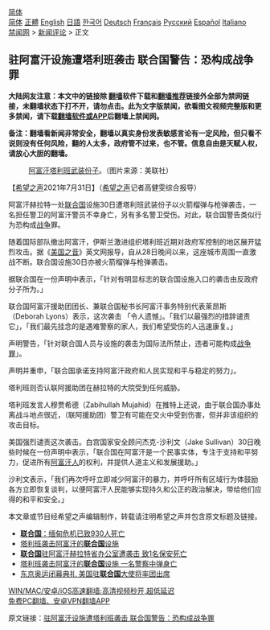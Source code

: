  <!-- 面包屑导航 --> <div class="breadcrumb"><!-- GTranslate: https://gtranslate.io/ -->  <div class="switcher notranslate">  <div class="selected">  <a href="#" onclick="return false;"> 简体</a>  </div>  <div class="option">  <a href="https://www.bannedbook.org" onclick="doGTranslate('zh-CN|zh-CN');jQuery('div.switcher div.selected a').html(jQuery(this).html());return false;" title="简体中文" class="nturl selected"> 简体</a>  <a href="https://www.bannedbook.org/zh-tw/" onclick="doGTranslate('zh-CN|zh-TW');jQuery('div.switcher div.selected a').html(jQuery(this).html());return false;" title="繁體中文" class="nturl"> 正體</a>  <a href="https://www.bannedbook.org/en/" onclick="doGTranslate('zh-CN|en');jQuery('div.switcher div.selected a').html(jQuery(this).html());return false;" title="English" class="nturl"> English</a>  <a href="https://www.bannedbook.org/ja/" onclick="doGTranslate('zh-CN|ja');jQuery('div.switcher div.selected a').html(jQuery(this).html());return false;" title="日本語" class="nturl"> 日語</a>  <a href="https://www.bannedbook.org/ko/" onclick="doGTranslate('zh-CN|ko');jQuery('div.switcher div.selected a').html(jQuery(this).html());return false;" title="한국어" class="nturl"> 한국어</a>  <a href="https://www.bannedbook.org/de/" onclick="doGTranslate('zh-CN|de');jQuery('div.switcher div.selected a').html(jQuery(this).html());return false;" title="Deutsch" class="nturl"> Deutsch</a>  <a href="https://www.bannedbook.org/fr/" onclick="doGTranslate('zh-CN|fr');jQuery('div.switcher div.selected a').html(jQuery(this).html());return false;" title="Français" class="nturl"> Français</a>  <a href="https://www.bannedbook.org/ru/" onclick="doGTranslate('zh-CN|ru');jQuery('div.switcher div.selected a').html(jQuery(this).html());return false;" title="Русский" class="nturl"> Русский</a>  <a href="https://www.bannedbook.org/es/" onclick="doGTranslate('zh-CN|es');jQuery('div.switcher div.selected a').html(jQuery(this).html());return false;" title="Español" class="nturl"> Español</a>  <a href="https://www.bannedbook.org/it/" onclick="doGTranslate('zh-CN|it');jQuery('div.switcher div.selected a').html(jQuery(this).html());return false;" title="Italiano" class="nturl"> Italiano</a>  </div>  </div>      <div class='breadcrumb-sub'><!-- Breadcrumb NavXT 6.3.0 --> <a href="https://www.bannedbook.org/" class="home">禁闻网</a> &gt; <a href="https://www.bannedbook.org/bnews/comments/" class="category">新闻评论</a> &gt; 正文</div></div><h2>驻阿富汗设施遭塔利班袭击 联合国警告：恐构成战争罪</h2> <p class="notice"><b>大陆网友注意：本文中的链接除 <a href="https://github.com/bannedbook/fanqiang" >翻墙</a>软件下载和<a href="https://github.com/killgcd/justmysocks/blob/master/README.md">翻墙推荐</a>链接外全部为禁网链接，未翻墙状态下打不开，请勿点击。此为文字版禁闻，欲看图文视频完整版和更多禁闻，请下载<a href="https://github.com/bannedbook/fanqiang">翻墙软件或APP</a>后翻墙上禁闻网。</p><p>备注：翻墙看新闻非常安全，翻墙以真实身份发表敏感言论有一定风险，但只看不说则没有任何风险，翻的人太多，政府管不过来，也不管。信息自由是天赋人权，请放心大胆的翻墙。</b></p>  <div class="entry"> <figure><figcaption><a href="https://www.bannedbook.org/bnews/tag/%e9%98%bf%e5%af%8c%e6%b1%97/" class="st_tag internal_tag" rel="tag" title="标签 阿富汗 下的日志">阿富汗</a><a href="https://www.bannedbook.org/bnews/tag/%e5%a1%94%e5%88%a9%e7%8f%ad/" class="st_tag internal_tag" rel="tag" title="标签 塔利班 下的日志">塔利班</a><a href="https://www.bannedbook.org/bnews/tag/%E6%AD%A6%E8%A3%85%E4%BB%BD%E5%AD%90/" class="st_tag internal_tag" rel="tag" title="标签 武装份子 下的日志">武装份子</a>。（图片来源：美联社）</figcaption></figure> <p>【<span class='wp_keywordlink_affiliate'><a href="https://www.soundofhope.org" title="希望之声" target="_blank">希望之声</a></span>2021年7月31日】（<a href="https://www.bannedbook.org/bnews/tag/%e5%b8%8c%e6%9c%9b%e4%b9%8b%e5%a3%b0/" class="st_tag internal_tag" rel="tag" title="标签 希望之声 下的日志">希望之声</a>记者高健雯综合报导）</p> <p>阿富汗赫拉特一处<a href="https://www.bannedbook.org/bnews/tag/%e8%81%94%e5%90%88%e5%9b%bd/" class="st_tag internal_tag" rel="tag" title="标签 联合国 下的日志">联合国</a>设施30日遭塔利班武装份子以火箭榴弹与枪弹袭击，一名担任警卫的阿富汗警员不幸身亡，另有多名警卫受伤。对此，联合国警告类似行为恐构成<a href="https://www.bannedbook.org/bnews/tag/%E6%88%98%E4%BA%89/" class="st_tag internal_tag" rel="tag" title="标签 战争 下的日志">战争</a>罪。</p> <p>随着国际部队撤出阿富汗，伊斯兰激进组织塔利班近期对政府军控制的地区展开猛烈攻击。据《<a href="https://www.bannedbook.org/bnews/tag/%e7%be%8e%e5%9b%bd%e4%b9%8b%e9%9f%b3/" class="st_tag internal_tag" rel="tag" title="标签 美国之音 下的日志">美国之音</a>》英文网报导，自从28日晚间以来，这座城市周围一直激战不断。联合国设施30日亦被火箭榴弹与枪弹袭击。</p>  <p>据联合国在一份声明中表示，「针对有明显标志的联合国设施入口的袭击由反政府分子所为。」</p> <p>联合国阿富汗援助团团长、兼联合国秘书长阿富汗事务特别代表莱昂斯（Deborah Lyons）表示，这次袭击 「令人遗憾」。「我们以最强烈的措辞谴责它」，「我们最先挂念的是遇难警察的家人，我们希望受伤的人迅速康复。」</p> <p>声明警告，「针对联合国人员与设施的袭击为国际法所禁止，违者可能构成<a href="https://www.bannedbook.org/bnews/tag/%e6%88%98%e4%ba%89%e7%bd%aa/" class="st_tag internal_tag" rel="tag" title="标签 战争罪 下的日志">战争罪</a>」。</p>  <p>声明并重申，「联合国承诺支持阿富汗政府和人民实现和平与稳定的努力」。</p> <p>塔利班则否认联阿援助团在赫拉特的大院受到任何威胁。</p> <p>塔利班发言人穆贾希德（Zabihullah Mujahid）在推特上还说，由于联合国办事处离战斗地点很近，（联阿援助团）警卫有可能在交火中受到伤害，但并非该组织的攻击目标。</p>  <p>美国强烈谴责这次袭击。白宫国家安全顾问杰克-沙利文（Jake Sullivan）30日晚些时候在一份声明中表示，「联合国在阿富汗是一个民事实体，专注于支持和平努力，促进所有<a href="https://www.bannedbook.org/bnews/tag/%e9%98%bf%e5%af%8c%e6%b1%97%e4%ba%ba/" class="st_tag internal_tag" rel="tag" title="标签 阿富汗人 下的日志">阿富汗人</a>的权利，并提供人道主义和发展援助。」</p> <p>沙利文表示，「我们再次呼吁立即减少阿富汗的暴力，并呼吁所有区域行为体鼓励各方立即恢复谈判，以便阿富汗人民能够实现持久和公正的政治解决，带给他们应得的和平和安全。」</p> <p>本文章或节目经希望之声编辑制作，转载请注明希望之声并包含原文标题及链接。 </p>  <ul class='op-related-articles' title='相关阅读'> <li><a href='https://www.bannedbook.org/bnews/baitai/20210731/1597642.html' target='_blank'><b>联合国</b>：缅甸危机已致930人死亡</a></li> <li><a href='https://www.bannedbook.org/bnews/baitai/20210731/1597584.html' target='_blank'>塔利班袭击阿富汗的<b>联合国</b>设施</a></li> <li><a href='https://www.bannedbook.org/bnews/baitai/20210731/1597540.html' target='_blank'><b>联合国</b>驻阿富汗赫拉特省办公室遭袭击 致1名保安死亡</a></li> <li><a href='https://www.bannedbook.org/bnews/comments/20210731/1597474.html' target='_blank'>塔利班袭击阿富汗的<b>联合国</b>设施 一名警察中弹身亡</a></li> <li><a href='https://www.bannedbook.org/bnews/comments/20210731/1597397.html' target='_blank'>东京奥运闭幕典礼 美国驻<b>联合国</b>大使将率团出席</a></li> </ul> <p class="texttj"> <a href="https://github.com/bannedbook/fanqiang/wiki/V2ray%E6%9C%BA%E5%9C%BA" target="_blank">WIN/MAC/安卓/iOS高速翻墙:高清视频秒开,超低延迟</a><br/> <a href="https://github.com/bannedbook/fanqiang/wiki/%E7%A6%81%E9%97%BB%E7%BD%91%E5%AE%89%E5%8D%93%E7%BF%BB%E5%A2%99%E6%96%B0%E9%97%BBAPP" target="_blank">免费PC翻墙、安卓VPN翻墙APP</a></p><p>原文链接：<a class="src_link"  href="https://www.soundofhope.org/post/531029" target="_blank">驻阿富汗设施遭塔利班袭击 联合国警告：恐构成战争罪</a></p><a name='sharetosocial'></a>  <div style="margin-bottom:5px;padding-bottom:5px;clear:both"> <div id="archive-pix-1" class="banner-ads"> <!-- AuctionX Display platform tag START --> <div id="26318x728x90x621x_ADSLOT2" clicktrack="%%CLICK_URL_ESC%%"></div> <!-- AuctionX Display platform tag END --> </div> <div id="archive-pix-2" class="banner-ads"> <!-- AuctionX Display platform tag START --> <div id="26315x300x250x621x_ADSLOT2" clicktrack="%%CLICK_URL_ESC%%"></div> <!-- AuctionX Display platform tag END --> </div> </div>  <div id="archive-pix-1" class="banner-ads"> <!-- AuctionX Display platform tag START --> <div id="26318x728x90x621x_ADSLOT3" clicktrack="%%CLICK_URL_ESC%%"></div> <!-- AuctionX Display platform tag END --> </div> </div><!--END ENTRY--> 